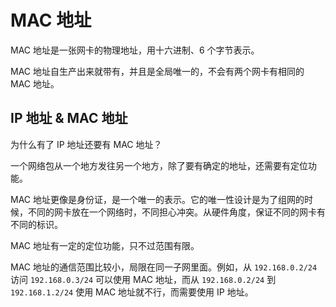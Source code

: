 # MAC 地址

MAC 地址是一张网卡的物理地址，用十六进制、6 个字节表示。

MAC 地址自生产出来就带有，并且是全局唯一的，不会有两个网卡有相同的 MAC 地址。

## IP 地址 & MAC 地址

为什么有了 IP 地址还要有 MAC 地址？

一个网络包从一个地方发往另一个地方，除了要有确定的地址，还需要有定位功能。

MAC 地址更像是身份证，是一个唯一的表示。它的唯一性设计是为了组网的时候，不同的网卡放在一个网络时，不同担心冲突。从硬件角度，保证不同的网卡有不同的标识。

MAC 地址有一定的定位功能，只不过范围有限。

MAC 地址的通信范围比较小，局限在同一子网里面。例如，从 `192.168.0.2/24` 访问 `192.168.0.3/24` 可以使用 MAC 地址，而从 `192.168.0.2/24` 到 `192.168.1.2/24` 使用 MAC 地址就不行，而需要使用 IP 地址。
